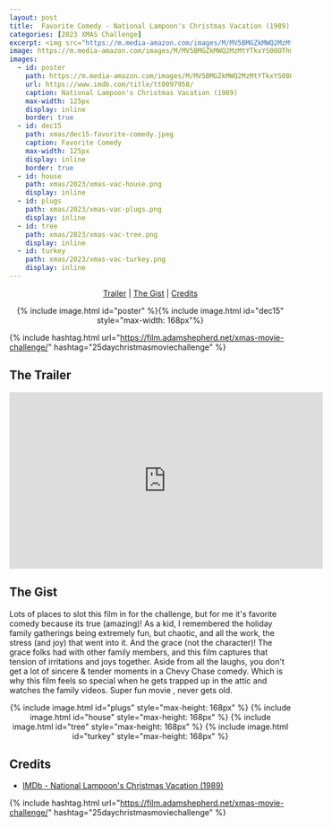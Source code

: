 ```yaml
---
layout: post
title:  Favorite Comedy - National Lampoon's Christmas Vacation (1989)
categories: [2023 XMAS Challenge]
excerpt: <img src="https://m.media-amazon.com/images/M/MV5BMGZkMWQ2MzMtYTkxYS00OThmLWI0ZTQtNmY0ZTkyY2E4MjliXkEyXkFqcGdeQXVyMTQxNzMzNDI@._V1_FMjpg_UX520_.jpg" width="125px"/>
image: https://m.media-amazon.com/images/M/MV5BMGZkMWQ2MzMtYTkxYS00OThmLWI0ZTQtNmY0ZTkyY2E4MjliXkEyXkFqcGdeQXVyMTQxNzMzNDI@._V1_FMjpg_UX520_.jpg
images:
  - id: poster
    path: https://m.media-amazon.com/images/M/MV5BMGZkMWQ2MzMtYTkxYS00OThmLWI0ZTQtNmY0ZTkyY2E4MjliXkEyXkFqcGdeQXVyMTQxNzMzNDI@._V1_FMjpg_UX520_.jpg
    url: https://www.imdb.com/title/tt0097958/
    caption: National Lampoon's Christmas Vacation (1989)
    max-width: 125px
    display: inline
    border: true
  - id: dec15
    path: xmas/dec15-favorite-comedy.jpeg
    caption: Favorite Comedy
    max-width: 125px
    display: inline
    border: true
  - id: house
    path: xmas/2023/xmas-vac-house.png
    display: inline
  - id: plugs
    path: xmas/2023/xmas-vac-plugs.png
    display: inline
  - id: tree
    path: xmas/2023/xmas-vac-tree.png
    display: inline
  - id: turkey
    path: xmas/2023/xmas-vac-turkey.png
    display: inline
---
```

<div style="text-align: center">
  <p><a href="#the-trailer">Trailer</a> | <a href="#the-gist">The Gist</a> | <a href="#credits">Credits</a></p>
  <p>{% include image.html id="poster" %}{% include image.html id="dec15" style="max-width: 168px"%}</p>
</div>

{% include hashtag.html url="https://film.adamshepherd.net/xmas-movie-challenge/" hashtag="25daychristmasmoviechallenge" %}

## The Trailer 

<div style="text-align: center">
  <iframe width="560" height="315" src="https://www.youtube.com/embed/NBTTipJX-h4?si=8I4per4jRN0upMZH" title="YouTube video player" frameborder="0" allow="accelerometer; autoplay; clipboard-write; encrypted-media; gyroscope; picture-in-picture; web-share" allowfullscreen></iframe>
</div>

## The Gist

Lots of places to slot this film in for the challenge, but for me it's favorite comedy because its true (amazing)! As a kid, I remembered the holiday family gatherings being extremely fun, but chaotic, and all the work, the stress (and joy) that went into it. And the grace (not the character)! The grace folks had with other family members, and this film captures that tension of irritations and joys together. Aside from all the laughs, you don't get a lot of sincere & tender moments in a Chevy Chase comedy. Which is why this film feels so special when he gets trapped up in the attic and watches the family videos. Super fun movie , never gets old.

<div style="text-align: center">
  {% include image.html id="plugs" style="max-height: 168px" %}
  {% include image.html id="house" style="max-height: 168px" %}
  {% include image.html id="tree" style="max-height: 168px" %}
  {% include image.html id="turkey" style="max-height: 168px" %}
</div>


## Credits

* [IMDb - National Lampoon's Christmas Vacation (1989)](https://www.imdb.com/title/tt0097958/)


{% include hashtag.html url="https://film.adamshepherd.net/xmas-movie-challenge/" hashtag="25daychristmasmoviechallenge" %}

<p>&nbsp;</p>
